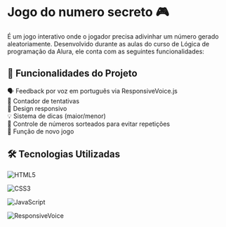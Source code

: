 # Jogo do numero secreto 🎮

É um jogo interativo onde o jogador precisa adivinhar um número gerado aleatoriamente. Desenvolvido durante as aulas do curso de Lógica de programação da Alura, ele conta com as seguintes funcionalidades:

## 🚀 Funcionalidades do Projeto
🗣️ Feedback por voz em português via ResponsiveVoice.js  
🔢 Contador de tentativas  
📱 Design responsivo  
💡 Sistema de dicas (maior/menor)  
🎲 Controle de números sorteados para evitar repetições  
🔄 Função de novo jogo  

## 🛠️ Tecnologias Utilizadas

![HTML5](https://img.shields.io/badge/HTML5-E34F26?style=for-the-badge&logo=html5&logoColor=white)

![CSS3](https://img.shields.io/badge/CSS3-1572B6?style=for-the-badge&logo=css3&logoColor=white)

![JavaScript](https://img.shields.io/badge/JavaScript-F7DF1E?style=for-the-badge&logo=javascript&logoColor=black)

![ResponsiveVoice](https://img.shields.io/badge/RESPONSIVE-VOICE-1572B6?style=for-the-badge&logo=responsve-voice&backgroundColor=gray&logoColor=black)
